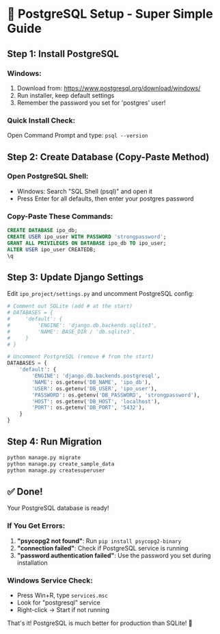# 🐘 PostgreSQL Setup - Super Simple Guide

## Step 1: Install PostgreSQL

### Windows:
1. Download from: https://www.postgresql.org/download/windows/
2. Run installer, keep default settings
3. Remember the password you set for 'postgres' user!

### Quick Install Check:
Open Command Prompt and type: `psql --version`

## Step 2: Create Database (Copy-Paste Method)

### Open PostgreSQL Shell:
- Windows: Search "SQL Shell (psql)" and open it
- Press Enter for all defaults, then enter your postgres password

### Copy-Paste These Commands:
```sql
CREATE DATABASE ipo_db;
CREATE USER ipo_user WITH PASSWORD 'strongpassword';
GRANT ALL PRIVILEGES ON DATABASE ipo_db TO ipo_user;
ALTER USER ipo_user CREATEDB;
\q
```

## Step 3: Update Django Settings

Edit `ipo_project/settings.py` and uncomment PostgreSQL config:

```python
# Comment out SQLite (add # at the start)
# DATABASES = {
#     'default': {
#         'ENGINE': 'django.db.backends.sqlite3',
#         'NAME': BASE_DIR / 'db.sqlite3',
#     }
# }

# Uncomment PostgreSQL (remove # from the start)
DATABASES = {
    'default': {
        'ENGINE': 'django.db.backends.postgresql',
        'NAME': os.getenv('DB_NAME', 'ipo_db'),
        'USER': os.getenv('DB_USER', 'ipo_user'),
        'PASSWORD': os.getenv('DB_PASSWORD', 'strongpassword'),
        'HOST': os.getenv('DB_HOST', 'localhost'),
        'PORT': os.getenv('DB_PORT', '5432'),
    }
}
```

## Step 4: Run Migration

```bash
python manage.py migrate
python manage.py create_sample_data
python manage.py createsuperuser
```

## ✅ Done! 

Your PostgreSQL database is ready!

### If You Get Errors:
1. **"psycopg2 not found"**: Run `pip install psycopg2-binary`
2. **"connection failed"**: Check if PostgreSQL service is running
3. **"password authentication failed"**: Use the password you set during installation

### Windows Service Check:
- Press Win+R, type `services.msc`
- Look for "postgresql" service
- Right-click → Start if not running

That's it! PostgreSQL is much better for production than SQLite! 🚀
